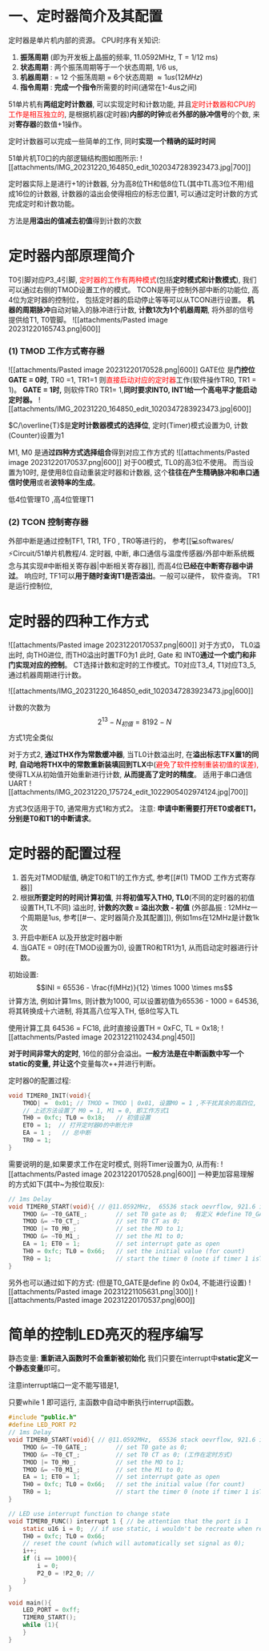 # 一、定时器简介及其配置
定时器是单片机内部的资源。 
CPU时序有关知识: 
1. **振荡周期** (即为开发板上晶振的频率, 11.0592MHz, T = 1/12 ms)
2. **状态周期** : 两个振荡周期等于一个状态周期, 1/6 us,
3. **机器周期** : = 12 个振荡周期 = 6个状态周期  $\approx1us(12MHz)$  
4. **指令周期** : **完成一个指令**所需要的时间(通常在1-4us之间)

51单片机有**两组定时计数器**, 可以实现定时和计数功能, 并且<mark style="background: transparent; color: red">定时计数器和CPU的工作是相互独立的</mark>, 是根据机器(定时器)**内部的时钟**或者**外部的脉冲信号**的个数, 来对**寄存器**的数值+1操作。

定时计数器可以完成一些简单的工作, 同时**实现一个精确的延时时间**

51单片机T0口的内部逻辑结构图如图所示: 
![[attachments/IMG_20231220_164850_edit_1020347283923473.jpg|700]]

定时器实际上是进行+1的计数器, 分为高8位TH和低8位TL(其中TL高3位不用)组成16位的计数器, 计数器的溢出会使得相应的标志位置1, 可以通过定时计数的方式完成定时和计数功能。

方法是**用溢出的值减去初值**得到计数的次数

# 定时器内部原理简介
T0引脚对应$P3\_4$引脚, <mark style="background: transparent; color: red">定时器的工作有两种模式</mark>(包括**定时模式和计数模式**), 我们可以通过右侧的TMOD设置工作的模式。
TCON是用于控制外部中断的功能位, 高4位为定时器的控制位， 包括定时器的启动停止等等可以从TCON进行设置。 
**机器的周期脉冲**自动对输入的脉冲进行计数, **计数1次为1个机器周期**, 将外部的信号提供给T1, T0管脚。
![[attachments/Pasted image 20231220165743.png|600]]

### (1) TMOD 工作方式寄存器
![[attachments/Pasted image 20231220170528.png|600]]
GATE位 是**门控位** 
**GATE  = 0时**, TR0 =1, TR1=1 则<mark style="background: transparent; color: red">直接启动对应的定时器</mark>工作(软件操作TR0, TR1 = 1)。
**GATE = 1时,** 则软件TR0  TR1= 1,**同时要求INT0, INT1给一个高电平才能启动定时器。**
![[attachments/IMG_20231220_164850_edit_1020347283923473.jpg|600]]

$C/\overline{T}$是**定时计数器模式的选择位**, 定时(Timer)模式设置为0, 计数(Counter)设置为1

M1, M0 是通**过四种方式选择组合**得到对应工作方式的
![[attachments/Pasted image 20231220170537.png|600]]
对于00模式, TL0的高3位不使用。
而当设置为10时, 是使用8位自动重装定时器和计数器, 这个**往往在产生精确脉冲和串口通信时使用**或者**波特率的生成**。

低4位管理T0 ,高4位管理T1 
### (2) TCON 控制寄存器
外部中断是通过控制TF1, TR1, TF0 , TR0等进行的， 参考[[💻softwares/⚡Circuit/51单片机教程/4. 定时器, 中断, 串口通信与温度传感器/外部中断系统概念与其实现#中断相关寄存器|中断相关寄存器]], 而高4位**已经在中断寄存器中讲过**。
响应时, TF1可以**用于随时查询T1是否溢出**。一般可以硬件，  软件查询。
TR1是运行控制位, 

# 定时器的四种工作方式
![[attachments/Pasted image 20231220170537.png|600]]
对于方式0， TL0溢出时, 向TH0进位, 而TH0溢出时置TF0为1 
此时, Gate 和 INT0**通过一个或门和非门实现对应的控制**。 
CT选择计数和定时的工作模式。T0对应T3_4, T1对应T3_5, 通过机器周期进行计数。 

![[attachments/IMG_20231220_164850_edit_1020347283923473.jpg|600]]

计数的次数为
$$2^{13} - N_{初值} = 8192 - N$$
方式1完全类似

对于方式2, **通过THX作为常数缓冲器**, 当TL0计数溢出时, 在**溢出标志TFX置1的同时**, **自动地将THX中的常数重新装填回到TLX**中(<mark style="background: transparent; color: red">避免了软件控制重装初值的误差), </mark>使得TLX从初始值开始重新进行计数, **从而提高了定时的精度**。  适用于串口通信UART
![[attachments/IMG_20231220_175724_edit_1022905402974124.jpg|700]]

方式3仅适用于T0, 通常用方式1和方式2。
注意: **申请中断需要打开ET0或者ET1，分别是T0和T1的中断请求**。 

# 定时器的配置过程
1. 首先对TMOD赋值, 确定T0和T1的工作方式, 参考[[#(1) TMOD 工作方式寄存器]] 
2. 根据**所要定时的时间计算初值**, 并**将初值写入TH0, TL0**(不同的定时器的初值设置TH,TL不同) 
溢出时, **计数的次数 = 溢出次数 - 初值** (外部晶振 : 12MHz一个周期是1us, 参考[[#一、定时器简介及其配置]]), 例如1ms在12MHz是计数1k次
3. 开启中断EA 以及开放定时器中断 
4. 当GATE = 0时(在TMOD设置为0), 设置TR0和TR1为1, 从而启动定时器进行计数。

初始设置: 
$$INI = 65536 - \frac{f(MHz)}{12} \times 1000 \times  ms$$
计算方法, 例如计算1ms, 则计数为1000, 可以设置初值为65536 -  1000 = 64536, 将其转换成十六进制, 将其高八位写入TH, 低8位写入TL

使用计算工具 64536 =  FC18, 此时直接设置TH = 0xFC, TL = 0x18;
![[attachments/Pasted image 20231221102434.png|450]]

**对于时间非常大的定时**, 16位的部分会溢出。**一般方法是在中断函数中写一个static的变量, 并让这个**变量每次++并进行判断。

定时器0的配置过程: 
```c 
void TIMER0_INIT(void){
	TMOD| =  0x01; // TMOD = TMOD | 0x01, 设置M0 = 1 ,不干扰其余的高四位, 否则会干扰T1计时器的运行***。
	// 上述方法设置了 M0 = 1, M1 = 0, 即工作方式1 
	TH0 = 0xfc; TL0 = 0x18;   // 初值设置
	ET0 = 1;  // 打开定时器0的中断允许
	EA = 1 ;   // 总中断
	TR0 = 1; 
}
```

需要说明的是,如果要求工作在定时模式, 则将Timer设置为0, 从而有:
![[attachments/Pasted image 20231220170528.png|600]]
一种更加容易理解的方式如下(其中~为按位取反):
```c
// 1ms Delay 
void TIMER0_START(void){ // @11.0592MHz,  65536 stack oevrflow, 921.6 is countNum 
    TMOD &= ~T0_GATE_;        // set T0 gate as 0;  有定义 #define T0_GATE_ =  0x08, 
    TMOD &= ~T0_CT_;          // set T0 CT as 0;
    TMOD |= T0_M0_;           // set the MO to 1;
    TMOD &= ~T0_M1_;          // set the M1 to 0; 
    EA = 1; ET0 = 1;          // set interrupt gate as open 
    TH0 = 0xfc; TL0 = 0x66;   // set the initial value (for count)
    TR0 = 1;                  // start the timer 0 (note if timer 1 isTR1)
}
```
另外也可以通过如下的方式: (但是T0_GATE是define 的 0x04, 不能进行设置)
![[attachments/Pasted image 20231221105631.png|300]]
![[attachments/Pasted image 20231220170537.png|600]]

# 简单的控制LED亮灭的程序编写 
静态变量: **重新进入函数时不会重新被初始化** 
我们只要在interrupt中**static定义一个静态变量**即可。

注意interrupt端口一定不能写错是1, 

只要while 1 即可运行,  主函数中自动中断执行interrupt函数。 
```c
#include "public.h"
#define LED_PORT P2
// 1ms Delay 
void TIMER0_START(void){ // @11.0592MHz,  65536 stack oevrflow, 921.6 is countNum 
    TMOD &= ~T0_GATE_;        // set T0 gate as 0;
    TMOD &= ~T0_CT_;          // set T0 CT as 0; (工作在定时方式)
    TMOD |= T0_M0_;           // set the MO to 1;
    TMOD &= ~T0_M1_;          // set the M1 to 0; 
    EA = 1; ET0 = 1;          // set interrupt gate as open 
    TH0 = 0xfc; TL0 = 0x66;   // set the initial value (for count)
    TR0 = 1;                  // start the timer 0 (note if timer 1 isTR1)
}

// LED use interrupt function to change state 
void TIMER0_FUNC() interrupt 1 { // be attention that the port is 1 
    static u16 i = 0;  // if use static, i wouldn't be recreate when reuse function
    TH0 = 0xfc; TL0 = 0x66;
    // reset the count (which will automatically set signal as 0);
    i++;
    if (i == 1000){
        i = 0;
        P2_0 = !P2_0; // 
    }
}

void main(){
    LED_PORT = 0xff;
    TIMER0_START();
    while (1){
    }
}
```

